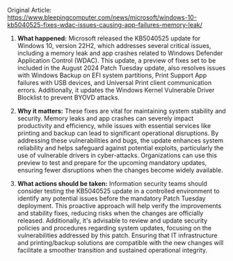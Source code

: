 Original Article: https://www.bleepingcomputer.com/news/microsoft/windows-10-kb5040525-fixes-wdac-issues-causing-app-failures-memory-leak/

1) **What happened:**
Microsoft released the KB5040525 update for Windows 10, version 22H2, which addresses several critical issues, including a memory leak and app crashes related to Windows Defender Application Control (WDAC). This update, a preview of fixes set to be included in the August 2024 Patch Tuesday update, also resolves issues with Windows Backup on EFI system partitions, Print Support App failures with USB devices, and Universal Print client communication errors. Additionally, it updates the Windows Kernel Vulnerable Driver Blocklist to prevent BYOVD attacks.

2) **Why it matters:**
These fixes are vital for maintaining system stability and security. Memory leaks and app crashes can severely impact productivity and efficiency, while issues with essential services like printing and backup can lead to significant operational disruptions. By addressing these vulnerabilities and bugs, the update enhances system reliability and helps safeguard against potential exploits, particularly the use of vulnerable drivers in cyber-attacks. Organizations can use this preview to test and prepare for the upcoming mandatory updates, ensuring fewer disruptions when the changes become widely available.

3) **What actions should be taken:**
Information security teams should consider testing the KB5040525 update in a controlled environment to identify any potential issues before the mandatory Patch Tuesday deployment. This proactive approach will help verify the improvements and stability fixes, reducing risks when the changes are officially released. Additionally, it's advisable to review and update security policies and procedures regarding system updates, focusing on the vulnerabilities addressed by this patch. Ensuring that IT infrastructure and printing/backup solutions are compatible with the new changes will facilitate a smoother transition and sustained operational integrity.